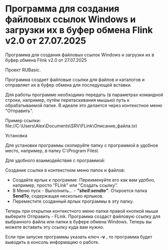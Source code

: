 # Программа для создания файловых ссылок Windows и загрузки их в буфер обмена Flink  v2.0 от 27.07.2025

Программа для создания файловых ссылок Windows и загрузки их в буфер обмена Flink  v2.0 от 27.07.2025

Проект RUBasic.

Программа создает файловые ссылки для файлов и каталогов и отправляет их в буфер обмена для последующей вставки.

Для работы программе необходимо передать (в параметрах командной строки, например, путём перетаскивания мышью) путь к обрабатываемой папке. В идеале это делается через контекстное меню "Отправить".

Пример ссылки:
file://C:\Users\Alex\Documents\SRV\FLink\Описание_файла.txt

Установка

Для установки программы скопируйте папку с программой в удобное место, например, в папку C:\Program Files\

Для удобного взаимодействия с программой:

Создание ссылки в контекстном меню папок и файлов:
- Создайте ярлык к программе. Переименуйте его как вам удобно, например, просто "FLink" или "Создать ссылку".
- В Меню пуск - Выполнить... - ***"shell:sendto"***. Откроется папка **SendTo**, содержащая несколько ярлыков.
- Переместите созданный ярлык программы в эту папку.

Теперь при открытии контекстного меню папки правой кнопкой мыши выберите Отправить - FLink. Программа создаст файловую ссылку для выбранного файла или папки в буфере обмена Windows. Теперь вы можете вставить эту ссылку куда вам нужно.  
  
Если при запуске программы указать ключ **-v** , то программа будет выводить в консоль информацию о работе.

